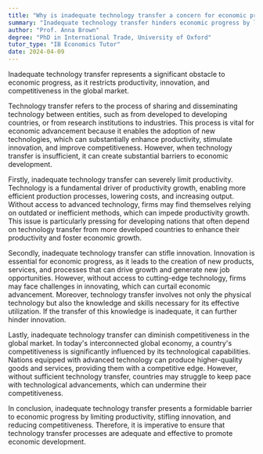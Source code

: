 ```yaml
---
title: "Why is inadequate technology transfer a concern for economic progress?"
summary: "Inadequate technology transfer hinders economic progress by limiting productivity, innovation, and competitiveness in the global market."
author: "Prof. Anna Brown"
degree: "PhD in International Trade, University of Oxford"
tutor_type: "IB Economics Tutor"
date: 2024-04-09
---
```


Inadequate technology transfer represents a significant obstacle to economic progress, as it restricts productivity, innovation, and competitiveness in the global market.

Technology transfer refers to the process of sharing and disseminating technology between entities, such as from developed to developing countries, or from research institutions to industries. This process is vital for economic advancement because it enables the adoption of new technologies, which can substantially enhance productivity, stimulate innovation, and improve competitiveness. However, when technology transfer is insufficient, it can create substantial barriers to economic development.

Firstly, inadequate technology transfer can severely limit productivity. Technology is a fundamental driver of productivity growth, enabling more efficient production processes, lowering costs, and increasing output. Without access to advanced technology, firms may find themselves relying on outdated or inefficient methods, which can impede productivity growth. This issue is particularly pressing for developing nations that often depend on technology transfer from more developed countries to enhance their productivity and foster economic growth.

Secondly, inadequate technology transfer can stifle innovation. Innovation is essential for economic progress, as it leads to the creation of new products, services, and processes that can drive growth and generate new job opportunities. However, without access to cutting-edge technology, firms may face challenges in innovating, which can curtail economic advancement. Moreover, technology transfer involves not only the physical technology but also the knowledge and skills necessary for its effective utilization. If the transfer of this knowledge is inadequate, it can further hinder innovation.

Lastly, inadequate technology transfer can diminish competitiveness in the global market. In today's interconnected global economy, a country's competitiveness is significantly influenced by its technological capabilities. Nations equipped with advanced technology can produce higher-quality goods and services, providing them with a competitive edge. However, without sufficient technology transfer, countries may struggle to keep pace with technological advancements, which can undermine their competitiveness.

In conclusion, inadequate technology transfer presents a formidable barrier to economic progress by limiting productivity, stifling innovation, and reducing competitiveness. Therefore, it is imperative to ensure that technology transfer processes are adequate and effective to promote economic development.
    